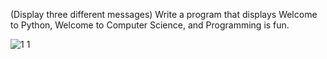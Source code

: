 (Display three different messages) Write a program that displays Welcome to
Python, Welcome to Computer Science, and Programming is fun.

![1 1](https://user-images.githubusercontent.com/110339904/197584420-92b4b7bc-5a85-4e08-8493-110ca0af5102.PNG)
